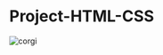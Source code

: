 # Project-HTML-CSS

![corgi](https://user-images.githubusercontent.com/13760714/79084497-1ab99d00-7d02-11ea-9654-b9fe61269538.png)
